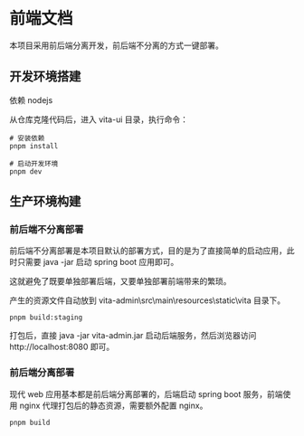 # 前端文档

本项目采用前后端分离开发，前后端不分离的方式一键部署。

## 开发环境搭建

依赖 nodejs

从仓库克隆代码后，进入 vita-ui 目录，执行命令：

```shell
# 安装依赖
pnpm install

# 启动开发环境
pnpm dev
```

## 生产环境构建

### 前后端不分离部署

前后端不分离部署是本项目默认的部署方式，目的是为了直接简单的启动应用，此时只需要 java -jar 启动 spring boot 应用即可。

这就避免了既要单独部署后端，又要单独部署前端带来的繁琐。

产生的资源文件自动放到 vita-admin\\src\\main\\resources\\static\\vita 目录下。

```shell
pnpm build:staging
```

打包后，直接 java -jar vita-admin.jar 启动后端服务，然后浏览器访问 http://localhost:8080 即可。

### 前后端分离部署

现代 web 应用基本都是前后端分离部署的，后端启动 spring boot 服务，前端使用 nginx 代理打包后的静态资源，需要额外配置 nginx。

```shell
pnpm build
```
